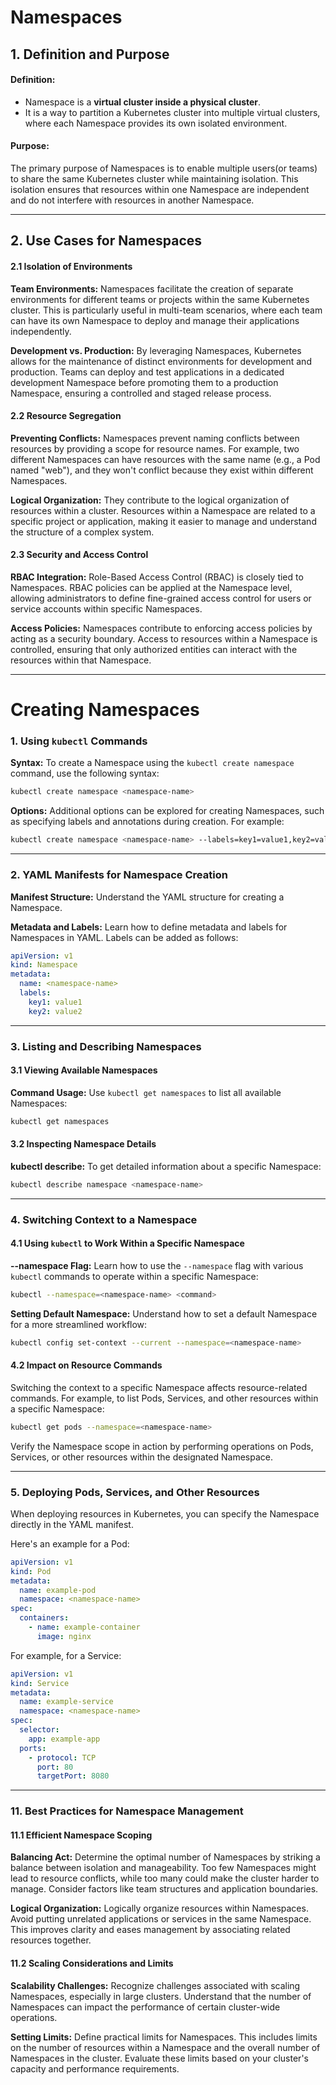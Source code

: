 # Namespaces

## 1. Definition and Purpose

#### Definition:

- Namespace is a **virtual cluster inside a physical cluster**.
- It is a way to partition a Kubernetes cluster into multiple virtual clusters, where each Namespace provides its own isolated environment.

#### Purpose:

The primary purpose of Namespaces is to enable multiple users(or teams) to share the same Kubernetes cluster while maintaining isolation. This isolation ensures that resources within one Namespace are independent and do not interfere with resources in another Namespace.

---

## 2\. Use Cases for Namespaces

#### 2.1 Isolation of Environments

**Team Environments:** Namespaces facilitate the creation of separate environments for different teams or projects within the same Kubernetes cluster. This is particularly useful in multi-team scenarios, where each team can have its own Namespace to deploy and manage their applications independently.

**Development vs. Production:** By leveraging Namespaces, Kubernetes allows for the maintenance of distinct environments for development and production. Teams can deploy and test applications in a dedicated development Namespace before promoting them to a production Namespace, ensuring a controlled and staged release process.

#### 2.2 Resource Segregation

**Preventing Conflicts:** Namespaces prevent naming conflicts between resources by providing a scope for resource names. For example, two different Namespaces can have resources with the same name (e.g., a Pod named "web"), and they won't conflict because they exist within different Namespaces.

**Logical Organization:** They contribute to the logical organization of resources within a cluster. Resources within a Namespace are related to a specific project or application, making it easier to manage and understand the structure of a complex system.

#### 2.3 Security and Access Control

**RBAC Integration:** Role-Based Access Control (RBAC) is closely tied to Namespaces. RBAC policies can be applied at the Namespace level, allowing administrators to define fine-grained access control for users or service accounts within specific Namespaces.

**Access Policies:** Namespaces contribute to enforcing access policies by acting as a security boundary. Access to resources within a Namespace is controlled, ensuring that only authorized entities can interact with the resources within that Namespace.

---

# Creating Namespaces

### 1. Using `kubectl` Commands

**Syntax:** To create a Namespace using the `kubectl create namespace` command, use the following syntax:

```bash
kubectl create namespace <namespace-name>
```

**Options:** Additional options can be explored for creating Namespaces, such as specifying labels and annotations during creation. For example:

```bash
kubectl create namespace <namespace-name> --labels=key1=value1,key2=value2`
```

---

### 2. YAML Manifests for Namespace Creation

**Manifest Structure:** Understand the YAML structure for creating a Namespace.

**Metadata and Labels:** Learn how to define metadata and labels for Namespaces in YAML. Labels can be added as follows:

```yaml
apiVersion: v1
kind: Namespace
metadata:
  name: <namespace-name>
  labels:
    key1: value1
    key2: value2
```

---

### 3. Listing and Describing Namespaces

#### 3.1 Viewing Available Namespaces

**Command Usage:** Use `kubectl get namespaces` to list all available Namespaces:

```bash
kubectl get namespaces
```

#### 3.2 Inspecting Namespace Details

**kubectl describe:** To get detailed information about a specific Namespace:

```bash
kubectl describe namespace <namespace-name>
```

---

### 4. Switching Context to a Namespace

#### 4.1 Using `kubectl` to Work Within a Specific Namespace

**\--namespace Flag:** Learn how to use the `--namespace` flag with various `kubectl` commands to operate within a specific Namespace:

```bash
kubectl --namespace=<namespace-name> <command>
```

**Setting Default Namespace:** Understand how to set a default Namespace for a more streamlined workflow:

```bash
kubectl config set-context --current --namespace=<namespace-name>
```

#### 4.2 Impact on Resource Commands

Switching the context to a specific Namespace affects resource-related commands. For example, to list Pods, Services, and other resources within a specific Namespace:

```bash
kubectl get pods --namespace=<namespace-name>
```

Verify the Namespace scope in action by performing operations on Pods, Services, or other resources within the designated Namespace.

---

### 5. Deploying Pods, Services, and Other Resources

When deploying resources in Kubernetes, you can specify the Namespace directly in the YAML manifest.

Here's an example for a Pod:

```yaml
apiVersion: v1
kind: Pod
metadata:
  name: example-pod
  namespace: <namespace-name>
spec:
  containers:
    - name: example-container
      image: nginx
```

For example, for a Service:

```yaml
apiVersion: v1
kind: Service
metadata:
  name: example-service
  namespace: <namespace-name>
spec:
  selector:
    app: example-app
  ports:
    - protocol: TCP
      port: 80
      targetPort: 8080
```

---

### 11\. Best Practices for Namespace Management

#### 11.1 Efficient Namespace Scoping

**Balancing Act:** Determine the optimal number of Namespaces by striking a balance between isolation and manageability. Too few Namespaces might lead to resource conflicts, while too many could make the cluster harder to manage. Consider factors like team structures and application boundaries.

**Logical Organization:** Logically organize resources within Namespaces. Avoid putting unrelated applications or services in the same Namespace. This improves clarity and eases management by associating related resources together.

#### 11.2 Scaling Considerations and Limits

**Scalability Challenges:** Recognize challenges associated with scaling Namespaces, especially in large clusters. Understand that the number of Namespaces can impact the performance of certain cluster-wide operations.

**Setting Limits:** Define practical limits for Namespaces. This includes limits on the number of resources within a Namespace and the overall number of Namespaces in the cluster. Evaluate these limits based on your cluster's capacity and performance requirements.
